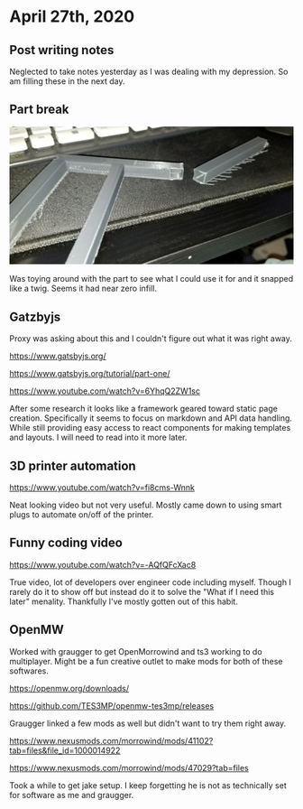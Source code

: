 # April 27th, 2020

## Post writing notes

Neglected to take notes yesterday as I was dealing with my depression. So am filling these in the next day.

## Part break

![graugger part break](images/2020_04_27_08.57.36.jpg)

Was toying around with the part to see what I could use it for and it snapped like a twig. Seems it had near zero infill.


## Gatzbyjs

Proxy was asking about this and I couldn't figure out what it was right away.

https://www.gatsbyjs.org/

https://www.gatsbyjs.org/tutorial/part-one/

https://www.youtube.com/watch?v=6YhqQ2ZW1sc

After some research it looks like a framework geared toward static page creation. Specifically it seems to focus on markdown and API data handling. While still providing easy access to react components for making templates and layouts. I will need to read into it more later.

## 3D printer automation

https://www.youtube.com/watch?v=fi8cms-Wnnk

Neat looking video but not very useful. Mostly came down to using smart plugs to automate on/off of the printer.

## Funny coding video

https://www.youtube.com/watch?v=-AQfQFcXac8

True video, lot of developers over engineer code including myself. Though I rarely do it to show off but instead do it to solve the "What if I need this later" menality. Thankfully I've mostly gotten out of this habit.

## OpenMW

Worked with graugger to get OpenMorrowind and ts3 working to do multiplayer. Might be a fun creative outlet to make mods for both of these softwares.

https://openmw.org/downloads/

https://github.com/TES3MP/openmw-tes3mp/releases

Graugger linked a few mods as well but didn't want to try them right away.

https://www.nexusmods.com/morrowind/mods/41102?tab=files&file_id=1000014922

https://www.nexusmods.com/morrowind/mods/47029?tab=files

Took a while to get jake setup. I keep forgetting he is not as technically set for software as me and graugger.